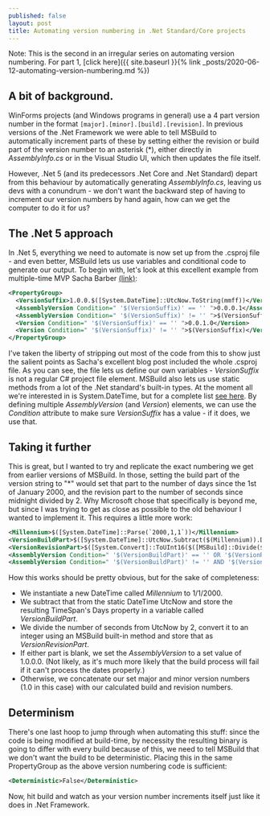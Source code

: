```yaml
---
published: false
layout: post
title: Automating version numbering in .Net Standard/Core projects
---
```

Note: This is the second in an irregular series on automating version numbering. For part 1, [click here]({{ site.baseurl }}{% link _posts/2020-06-12-automating-version-numbering.md %})

## A bit of background.

WinForms projects (and Windows programs in general) use a 4 part version number in the format `[major].[minor].[build].[revision]`. In previous versions of the .Net Framework we were able to tell MSBuild to automatically increment parts of these by setting either the revision or build part of the version number to an asterisk (*), either directly in _AssemblyInfo.cs_ or in the Visual Studio UI, which then updates the file itself.

However, .Net 5 (and its predecessors .Net Core and .Net Standard) depart from this behaviour by automatically generating _AssemblyInfo.cs_, leaving us devs with a conundrum - we don't want the backward step of having to increment our version numbers by hand again, how can we get the computer to do it for us?

## The .Net 5 approach

In .Net 5, everything we need to automate is now set up from the .csproj file - and even better, MSBuild lets us use variables and conditional code to generate our output. To begin with, let's look at this excellent example from multiple-time MVP Sacha Barber [(link)](https://sachabarbs.wordpress.com/2020/02/23/net-core-standard-auto-incrementing-versioning/):

```xml 
<PropertyGroup>
  <VersionSuffix>1.0.0.$([System.DateTime]::UtcNow.ToString(mmff))</VersionSuffix>
  <AssemblyVersion Condition=" '$(VersionSuffix)' == '' ">0.0.0.1</AssemblyVersion>
  <AssemblyVersion Condition=" '$(VersionSuffix)' != '' ">$(VersionSuffix)</AssemblyVersion>
  <Version Condition=" '$(VersionSuffix)' == '' ">0.0.1.0</Version>
  <Version Condition=" '$(VersionSuffix)' != '' ">$(VersionSuffix)</Version>
</PropertyGroup> 
```

I've taken the liberty of stripping out most of the code from this to show just the salient points as Sacha's excellent blog post included the whole .csproj file. As you can see, the file lets us define our own variables - _VersionSuffix_ is not a regular C# project file element. MSBuild also lets us use static methods from a lot of the .Net standard's built-in types. At the moment all we're interested in is System.DateTime, but for a complete list [see here](https://docs.microsoft.com/en-us/visualstudio/msbuild/property-functions?view=vs-2022). By defining multiple _AssemblyVersion_ (and _Version_) elements, we can use the _Condition_ attribute to make sure _VersionSuffix_ has a value - if it does, we use that. 

## Taking it further

This is great, but I wanted to try and replicate the exact numbering we get from earlier versions of MSBuild. In those, setting the build part of the version string to "*" would set that part to the number of days since the 1st of January 2000, and the revision part to the number of seconds since midnight divided by 2. Why Microsoft chose that specifically is beyond me, but since I was trying to get as close as possible to the old behaviour I wanted to implement it. This requires a little more work:

```xml
<Millennium>$([System.DateTime]::Parse(`2000,1,1`))</Millennium>
<VersionBuildPart>$([System.DateTime]::UtcNow.Subtract($(Millennium)).Days)</VersionBuildPart>
<VersionRevisionPart>$([System.Convert]::ToUInt16($([MSBuild]::Divide($([System.DateTime]::UtcNow.TimeOfDay.TotalSeconds),2))))</VersionRevisionPart>
<AssemblyVersion Condition=" '$(VersionBuildPart)' == '' OR '$(VersionRevisionPart)' == ''">1.0.0.0</AssemblyVersion>
<AssemblyVersion Condition=" '$(VersionBuildPart)' != '' AND '$(VersionRevisionPart)' != ''">1.0.$(VersionBuildPart).$(VersionRevisionPart)</AssemblyVersion>
```

How this works should be pretty obvious, but for the sake of completeness:
* We instantiate a new DateTime called _Millennium_ to 1/1/2000.
* We subtract that from the static DateTime UtcNow and store the resulting TimeSpan's Days property in a variable called _VersionBuildPart_.
* We divide the number of seconds from UtcNow by 2, convert it to an integer using an MSBuild built-in method and store that as _VersionRevisionPart_.
* If either part is blank, we set the _AssemblyVersion_ to a set value of 1.0.0.0. (Not likely, as it's much more likely that the build process will fail if it can't process the dates properly.)
* Otherwise, we concatenate our set major and minor version numbers (1.0 in this case) with our calculated build and revision numbers.

## Determinism

There's one last hoop to jump through when automating this stuff: since the code is being modified at build-time, by necessity the resulting binary is going to differ with every build because of this, we need to tell MSBuild that we don't want the build to be deterministic. Placing this in the same PropertyGroup as the above version numbering code is sufficient:

```xml
<Deterministic>False</Deterministic>
```

Now, hit build and watch as your version number increments itself just like it does in .Net Framework.